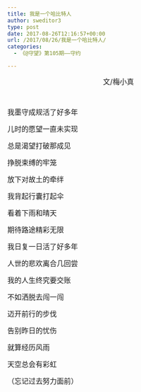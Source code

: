 ```yaml
---
title: 我是一个哈比特人
author: sweditor3
type: post
date: 2017-08-26T12:16:57+00:00
url: /2017/08/26/我是一个哈比特人/
categories:
  - 《@守望》第105期——守约

---
```

<p style="text-align: center;">
  <span style="font-size: 12pt;">文/梅小真</span>
</p>

&nbsp;

<span style="font-size: 12pt;">我墨守成规活了好多年</span>
  
<span style="font-size: 12pt;">儿时的愿望一直未实现</span>
  
<span style="font-size: 12pt;">总是渴望打破那成见</span>
  
<span style="font-size: 12pt;">挣脱束缚的牢笼</span>
  
<span style="font-size: 12pt;">放下对故土的牵绊</span>
  
<span style="font-size: 12pt;">我背起行囊打起伞</span>
  
<span style="font-size: 12pt;">看着下雨和晴天</span>
  
<span style="font-size: 12pt;">期待路途精彩无限</span>

<span style="font-size: 12pt;">我日复一日活了好多年</span>
  
<span style="font-size: 12pt;">人世的悲欢离合几回尝</span>
  
<span style="font-size: 12pt;">我的人生终究要交账</span>
  
<span style="font-size: 12pt;">不如洒脱去闯一闯</span>
  
<span style="font-size: 12pt;">迈开前行的步伐</span>
  
<span style="font-size: 12pt;">告别昨日的忧伤</span>
  
<span style="font-size: 12pt;">就算经历风雨</span>
  
<span style="font-size: 12pt;">天空总会有彩虹</span>
  
<span style="font-size: 12pt;">（忘记过去努力面前）</span>

&nbsp;
